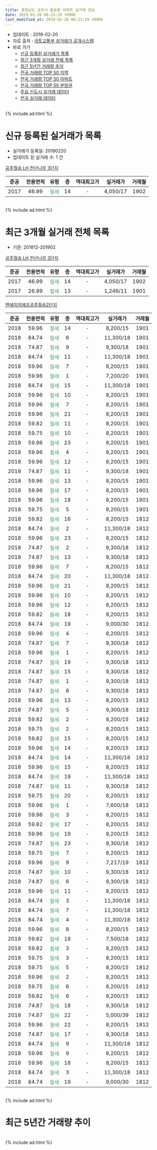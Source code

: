 ```yaml
---
title: 충청남도 공주시 월송동 아파트 실거래 정보
date: 2019-02-20 06:23:29 +0900
last_modified_at: 2019-02-20 06:23:29 +0900
---
```


* 업데이트 : 2019-02-20
* 자료 출처 : [국토교통부 실거래가 공개시스템](http://rt.molit.go.kr)
* 바로 가기
    * [신규 등록된 실거래가 목록](#신규-등록된-실거래가-목록)
    * [최근 3개월 실거래 전체 목록](#최근-3개월-실거래-전체-목록)
    * [최근 5년간 거래량 추이](#최근-5년간-거래량-추이)
    * [전국 거래량 TOP 50 지역](https://inasie.github.io/apt-trade-info/최근-3개월-전국에서-가장-거래가-많이-발생한-지역)
    * [전국 거래량 TOP 50 아파트](https://inasie.github.io/apt-trade-info/최근-3개월-전국에서-가장-거래가-많이-발생한-아파트)
    * [전국 거래량 TOP 50 분양권](https://inasie.github.io/apt-trade-info/최근-3개월-전국에서-가장-거래가-많이-발생한-분양권)
    * [주요 신도시 실거래 데이터](https://inasie.github.io/apt-trade-info/주요-신도시)
    * [전국 실거래 데이터](https://inasie.github.io/apt-trade-info/전국)
<br>
{% include ad.html %}
<br>

# 신규 등록된 실거래가 목록
* 실거래가 등록일: 20190220
* 업데이트 된 실거래 수: 1 건


[공주월송 LH 천년나무 3단지](https://search.naver.com/search.naver?query=%EC%B6%A9%EC%B2%AD%EB%82%A8%EB%8F%84+%EA%B3%B5%EC%A3%BC%EC%8B%9C+%EC%9B%94%EC%86%A1%EB%8F%99+%EA%B3%B5%EC%A3%BC%EC%9B%94%EC%86%A1+LH+%EC%B2%9C%EB%85%84%EB%82%98%EB%AC%B4+3%EB%8B%A8%EC%A7%80)

|준공|전용면적|유형|층|역대최고가|실거래가|거래월|
|:---:|:---:|:---:|:---:|:---:|:---:|:---:|
|2017|46.99|<span style="color:#34a853">월세</span>|14|<span style="color:#444444">-</span>|4,050/17|1902|


<br>
{% include ad.html %}
<br>

# 최근 3개월 실거래 전체 목록
* 기준: 201812-201902


[공주월송 LH 천년나무 3단지](https://search.naver.com/search.naver?query=%EC%B6%A9%EC%B2%AD%EB%82%A8%EB%8F%84+%EA%B3%B5%EC%A3%BC%EC%8B%9C+%EC%9B%94%EC%86%A1%EB%8F%99+%EA%B3%B5%EC%A3%BC%EC%9B%94%EC%86%A1+LH+%EC%B2%9C%EB%85%84%EB%82%98%EB%AC%B4+3%EB%8B%A8%EC%A7%80)

|준공|전용면적|유형|층|역대최고가|실거래가|거래월|
|:---:|:---:|:---:|:---:|:---:|:---:|:---:|
|2017|46.99|<span style="color:#34a853">월세</span>|14|<span style="color:#444444">-</span>|4,050/17|1902|
|2017|26.99|<span style="color:#34a853">월세</span>|13|<span style="color:#444444">-</span>|1,246/11|1901|

[엔에이치에프공주월송2단지](https://search.naver.com/search.naver?query=%EC%B6%A9%EC%B2%AD%EB%82%A8%EB%8F%84+%EA%B3%B5%EC%A3%BC%EC%8B%9C+%EC%9B%94%EC%86%A1%EB%8F%99+%EC%97%94%EC%97%90%EC%9D%B4%EC%B9%98%EC%97%90%ED%94%84%EA%B3%B5%EC%A3%BC%EC%9B%94%EC%86%A12%EB%8B%A8%EC%A7%80)

|준공|전용면적|유형|층|역대최고가|실거래가|거래월|
|:---:|:---:|:---:|:---:|:---:|:---:|:---:|
|2018|59.96|<span style="color:#34a853">월세</span>|14|<span style="color:#444444">-</span>|8,200/15|1901|
|2018|84.74|<span style="color:#34a853">월세</span>|6|<span style="color:#444444">-</span>|11,300/18|1901|
|2018|74.87|<span style="color:#34a853">월세</span>|9|<span style="color:#444444">-</span>|9,300/18|1901|
|2018|84.74|<span style="color:#34a853">월세</span>|11|<span style="color:#444444">-</span>|11,300/18|1901|
|2018|59.96|<span style="color:#34a853">월세</span>|7|<span style="color:#444444">-</span>|8,200/15|1901|
|2018|59.96|<span style="color:#34a853">월세</span>|1|<span style="color:#444444">-</span>|7,200/20|1901|
|2018|84.74|<span style="color:#34a853">월세</span>|15|<span style="color:#444444">-</span>|11,300/18|1901|
|2018|59.96|<span style="color:#34a853">월세</span>|10|<span style="color:#444444">-</span>|8,200/15|1901|
|2018|59.96|<span style="color:#34a853">월세</span>|7|<span style="color:#444444">-</span>|8,200/15|1901|
|2018|59.96|<span style="color:#34a853">월세</span>|21|<span style="color:#444444">-</span>|8,200/15|1901|
|2018|59.82|<span style="color:#34a853">월세</span>|11|<span style="color:#444444">-</span>|8,200/15|1901|
|2018|59.75|<span style="color:#34a853">월세</span>|10|<span style="color:#444444">-</span>|8,200/15|1901|
|2018|59.96|<span style="color:#34a853">월세</span>|23|<span style="color:#444444">-</span>|8,200/15|1901|
|2018|59.96|<span style="color:#34a853">월세</span>|4|<span style="color:#444444">-</span>|8,200/15|1901|
|2018|59.96|<span style="color:#34a853">월세</span>|12|<span style="color:#444444">-</span>|8,200/15|1901|
|2018|74.87|<span style="color:#34a853">월세</span>|11|<span style="color:#444444">-</span>|9,300/18|1901|
|2018|59.96|<span style="color:#34a853">월세</span>|13|<span style="color:#444444">-</span>|8,200/15|1901|
|2018|59.96|<span style="color:#34a853">월세</span>|17|<span style="color:#444444">-</span>|8,200/15|1901|
|2018|59.96|<span style="color:#34a853">월세</span>|18|<span style="color:#444444">-</span>|8,200/15|1901|
|2018|59.75|<span style="color:#34a853">월세</span>|5|<span style="color:#444444">-</span>|8,200/15|1901|
|2018|59.82|<span style="color:#34a853">월세</span>|16|<span style="color:#444444">-</span>|8,200/15|1812|
|2018|84.74|<span style="color:#34a853">월세</span>|2|<span style="color:#444444">-</span>|11,300/18|1812|
|2018|59.96|<span style="color:#34a853">월세</span>|23|<span style="color:#444444">-</span>|8,200/15|1812|
|2018|74.87|<span style="color:#34a853">월세</span>|2|<span style="color:#444444">-</span>|9,300/18|1812|
|2018|74.87|<span style="color:#34a853">월세</span>|13|<span style="color:#444444">-</span>|9,300/18|1812|
|2018|59.96|<span style="color:#34a853">월세</span>|7|<span style="color:#444444">-</span>|8,200/15|1812|
|2018|84.74|<span style="color:#34a853">월세</span>|20|<span style="color:#444444">-</span>|11,300/18|1812|
|2018|59.96|<span style="color:#34a853">월세</span>|21|<span style="color:#444444">-</span>|8,200/15|1812|
|2018|59.96|<span style="color:#34a853">월세</span>|10|<span style="color:#444444">-</span>|8,200/15|1812|
|2018|59.96|<span style="color:#34a853">월세</span>|12|<span style="color:#444444">-</span>|8,200/15|1812|
|2018|59.82|<span style="color:#34a853">월세</span>|18|<span style="color:#444444">-</span>|8,200/15|1812|
|2018|84.74|<span style="color:#34a853">월세</span>|19|<span style="color:#444444">-</span>|9,000/30|1812|
|2018|59.96|<span style="color:#34a853">월세</span>|4|<span style="color:#444444">-</span>|8,200/15|1812|
|2018|74.87|<span style="color:#34a853">월세</span>|7|<span style="color:#444444">-</span>|9,300/18|1812|
|2018|59.96|<span style="color:#34a853">월세</span>|1|<span style="color:#444444">-</span>|8,200/15|1812|
|2018|74.87|<span style="color:#34a853">월세</span>|19|<span style="color:#444444">-</span>|9,300/18|1812|
|2018|74.87|<span style="color:#34a853">월세</span>|15|<span style="color:#444444">-</span>|9,300/18|1812|
|2018|74.87|<span style="color:#34a853">월세</span>|1|<span style="color:#444444">-</span>|9,300/18|1812|
|2018|74.87|<span style="color:#34a853">월세</span>|8|<span style="color:#444444">-</span>|9,300/18|1812|
|2018|59.96|<span style="color:#34a853">월세</span>|13|<span style="color:#444444">-</span>|8,200/15|1812|
|2018|74.87|<span style="color:#34a853">월세</span>|5|<span style="color:#444444">-</span>|9,300/18|1812|
|2018|59.82|<span style="color:#34a853">월세</span>|2|<span style="color:#444444">-</span>|8,200/15|1812|
|2018|59.75|<span style="color:#34a853">월세</span>|2|<span style="color:#444444">-</span>|8,200/15|1812|
|2018|59.82|<span style="color:#34a853">월세</span>|15|<span style="color:#444444">-</span>|8,200/15|1812|
|2018|59.96|<span style="color:#34a853">월세</span>|14|<span style="color:#444444">-</span>|8,200/15|1812|
|2018|84.74|<span style="color:#34a853">월세</span>|14|<span style="color:#444444">-</span>|11,300/18|1812|
|2018|59.96|<span style="color:#34a853">월세</span>|15|<span style="color:#444444">-</span>|8,200/15|1812|
|2018|84.74|<span style="color:#34a853">월세</span>|19|<span style="color:#444444">-</span>|11,300/18|1812|
|2018|74.87|<span style="color:#34a853">월세</span>|11|<span style="color:#444444">-</span>|9,300/18|1812|
|2018|59.75|<span style="color:#34a853">월세</span>|20|<span style="color:#444444">-</span>|8,200/15|1812|
|2018|59.96|<span style="color:#34a853">월세</span>|1|<span style="color:#444444">-</span>|7,600/18|1812|
|2018|59.96|<span style="color:#34a853">월세</span>|3|<span style="color:#444444">-</span>|8,200/15|1812|
|2018|59.82|<span style="color:#34a853">월세</span>|17|<span style="color:#444444">-</span>|8,200/15|1812|
|2018|59.96|<span style="color:#34a853">월세</span>|19|<span style="color:#444444">-</span>|8,200/15|1812|
|2018|74.87|<span style="color:#34a853">월세</span>|23|<span style="color:#444444">-</span>|9,300/18|1812|
|2018|59.75|<span style="color:#34a853">월세</span>|7|<span style="color:#444444">-</span>|8,200/15|1812|
|2018|59.96|<span style="color:#34a853">월세</span>|9|<span style="color:#444444">-</span>|7,217/19|1812|
|2018|74.87|<span style="color:#34a853">월세</span>|10|<span style="color:#444444">-</span>|9,300/18|1812|
|2018|74.87|<span style="color:#34a853">월세</span>|6|<span style="color:#444444">-</span>|9,300/18|1812|
|2018|59.96|<span style="color:#34a853">월세</span>|11|<span style="color:#444444">-</span>|8,200/15|1812|
|2018|84.74|<span style="color:#34a853">월세</span>|3|<span style="color:#444444">-</span>|11,300/18|1812|
|2018|84.74|<span style="color:#34a853">월세</span>|7|<span style="color:#444444">-</span>|11,300/18|1812|
|2018|84.74|<span style="color:#34a853">월세</span>|4|<span style="color:#444444">-</span>|11,300/18|1812|
|2018|59.96|<span style="color:#34a853">월세</span>|8|<span style="color:#444444">-</span>|8,200/15|1812|
|2018|59.82|<span style="color:#34a853">월세</span>|18|<span style="color:#444444">-</span>|7,500/18|1812|
|2018|59.82|<span style="color:#34a853">월세</span>|3|<span style="color:#444444">-</span>|8,200/15|1812|
|2018|59.75|<span style="color:#34a853">월세</span>|3|<span style="color:#444444">-</span>|8,200/15|1812|
|2018|59.75|<span style="color:#34a853">월세</span>|5|<span style="color:#444444">-</span>|8,200/15|1812|
|2018|59.96|<span style="color:#34a853">월세</span>|2|<span style="color:#444444">-</span>|8,200/15|1812|
|2018|59.75|<span style="color:#34a853">월세</span>|6|<span style="color:#444444">-</span>|8,200/15|1812|
|2018|59.82|<span style="color:#34a853">월세</span>|6|<span style="color:#444444">-</span>|8,200/15|1812|
|2018|74.87|<span style="color:#34a853">월세</span>|18|<span style="color:#444444">-</span>|9,300/18|1812|
|2018|74.87|<span style="color:#34a853">월세</span>|22|<span style="color:#444444">-</span>|5,000/39|1812|
|2018|59.96|<span style="color:#34a853">월세</span>|22|<span style="color:#444444">-</span>|8,200/15|1812|
|2018|74.87|<span style="color:#34a853">월세</span>|17|<span style="color:#444444">-</span>|9,300/18|1812|
|2018|84.74|<span style="color:#34a853">월세</span>|9|<span style="color:#444444">-</span>|11,300/18|1812|
|2018|59.96|<span style="color:#34a853">월세</span>|9|<span style="color:#444444">-</span>|8,200/15|1812|
|2018|59.96|<span style="color:#34a853">월세</span>|18|<span style="color:#444444">-</span>|8,200/15|1812|
|2018|84.74|<span style="color:#34a853">월세</span>|3|<span style="color:#444444">-</span>|11,300/18|1812|
|2018|84.74|<span style="color:#34a853">월세</span>|19|<span style="color:#444444">-</span>|9,000/30|1812|


<br>
{% include ad.html %}
<br>

# 최근 5년간 거래량 추이


<div style="width:100%;">
    <canvas id="deal_progress" height="200"></canvas>
</div>

<script>
new Chart(document.getElementById("deal_progress"), {
    type: 'line',
    data: {
        labels: ['201402','201403','201404','201405','201406','201407','201408','201409','201410','201411','201412','201501','201502','201503','201504','201505','201506','201507','201508','201509','201510','201511','201512','201601','201602','201603','201604','201605','201606','201607','201608','201609','201610','201611','201612','201701','201702','201703','201704','201705','201706','201707','201708','201709','201710','201711','201712','201801','201802','201803','201804','201805','201806','201807','201808','201809','201810','201811','201812','201901','201902'],
        datasets: [{
            label: '매매',
            pointRadius: 1,
            data: [0, 0, 0, 0, 0, 0, 0, 0, 0, 0, 0, 0, 0, 0, 0, 0, 0, 0, 0, 0, 0, 0, 0, 0, 0, 0, 0, 0, 0, 0, 0, 0, 0, 0, 0, 0, 0, 0, 0, 0, 0, 0, 0, 0, 0, 0, 0, 0, 0, 0, 0, 0, 0, 0, 0, 0, 0, 0, 0, 0, 0],
            borderColor: "rgba(255, 201, 14, 1)",
            backgroundColor: "rgba(255, 201, 14, 0.5)",
            fill: false,
            lineTension: 0
        },{
            label: '전월세',
            pointRadius: 1,
            data: [0, 0, 0, 0, 0, 0, 0, 0, 0, 0, 0, 0, 0, 0, 0, 0, 0, 0, 0, 0, 0, 0, 0, 0, 0, 0, 0, 0, 0, 0, 0, 0, 0, 0, 0, 0, 0, 0, 0, 0, 0, 0, 1, 0, 1, 0, 0, 1, 0, 0, 0, 0, 0, 1, 2, 2, 0, 39, 60, 21, 1],
            borderColor: "rgba(0, 141, 185, 1)",
            backgroundColor: "rgba(0, 141, 185, 0.5)",
            fill: false,
            lineTension: 0
        }
        ]
    },
    options: {
        responsive: true,
        title: {
            display: false
        },
        tooltips: {
            mode: 'index',
            intersect: false
        },
        hover: {
            mode: 'nearest',
            intersect: true
        },
        scales: {
            xAxes: [{
                display: true,
                scaleLabel: {
                    display: true,
                    labelString: '년/월'
                }
            }],
            yAxes: [{
                display: true,
                ticks: {
                    suggestedMin: 0,
                },
                scaleLabel: {
                    display: true,
                    labelString: '실거래 수'
                }
            }]
        }
    }
});

</script>


<br>
{% include ad.html %}
<br>

